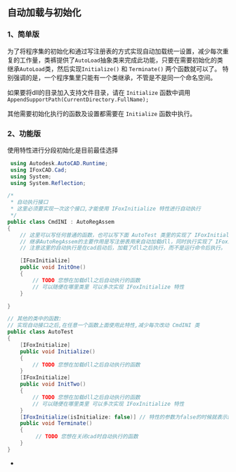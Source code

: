 ## 自动加载与初始化

### 1、简单版

为了将程序集的初始化和通过写注册表的方式实现自动加载统一设置，减少每次重复的工作量，类裤提供了`AutoLoad`抽象类来完成此功能，只要在需要初始化的类继承`AutoLoad`类，然后实现`Initialize()` 和 `Terminate()` 两个函数就可以了。
特别强调的是，一个程序集里只能有一个类继承，不管是不是同一个命名空间。

如果要将dll的目录加入支持文件目录，请在 `Initialize` 函数中调用`AppendSupportPath(CurrentDirectory.FullName);`

其他需要初始化执行的函数及设置都需要在 `Initialize` 函数中执行。

### 2、功能版

使用特性进行分段初始化是目前最佳选择

```c#
 using Autodesk.AutoCAD.Runtime;
 using IFoxCAD.Cad;
 using System;
 using System.Reflection;

/*
 * 自动执行接口
 * 这里必须要实现一次这个接口,才能使用 IFoxInitialize 特性进行自动执行
 */
public class CmdINI : AutoRegAssem
{
    // 这里可以写任何普通的函数，也可以写下面 AutoTest 类里的实现了 IFoxInitialize 特性的初始化函数
    // 继承AutoRegAssem的主要作用是写注册表用来自动加载dll，同时执行实现了 IFoxInitialize 特性的函数
    // 注意这里的自动执行是在cad启动后，加载了dll之后执行，而不是运行命令后执行。

    [IFoxInitialize]
    public void InitOne()
    { 
        // TODO 您想在加载dll之后自动执行的函数
        // 可以随便在哪里类里 可以多次实现 IFoxInitialize 特性
    }

}

// 其他的类中的函数:
// 实现自动接口之后,在任意一个函数上面使用此特性,减少每次改动 CmdINI 类
public class AutoTest
{
    [IFoxInitialize]
    public void Initialize()
    { 
        // TODO 您想在加载dll之后自动执行的函数
    }
    [IFoxInitialize]
    public void InitTwo()
    { 
        // TODO 您想在加载dll之后自动执行的函数
        // 可以随便在哪里类里 可以多次实现 IFoxInitialize 特性
    }
    [IFoxInitialize(isInitialize: false)] // 特性的参数为false的时候就表示卸载时执行的函数
    public void Terminate()
    {
         // TODO 您想在关闭cad时自动执行的函数
    }
}
```

- 
